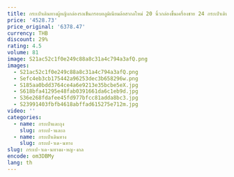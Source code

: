 ```yaml
---
title: กระเป๋าเดินทางผู้หญิงกล่องรถเข็นกรอบอลูมิเนียมล้อสากลใหม่ 20 นิ้วกล่องขึ้นเครื่องชาย 24 กระเป๋าเดินทางอเนกประสงค์
price: '4528.73'
price_original: '6378.47'
currency: THB
discount: 29%
rating: 4.5
volume: 81
image: S21ac52c1f0e249c88a8c31a4c794a3afQ.png
images:
  - S21ac52c1f0e249c88a8c31a4c794a3afQ.png
  - Sefc4eb3cb175442a96253dec3b658296w.png
  - S185aa0bdd3764ce4a6e9213e35bcbe5eX.jpg
  - S618bfa41295e48fab0391661da6c1eb9d.jpg
  - S36e268fdafee45fd977bfcc81adda8bc3.jpg
  - S23991403fbfb4618abffad615275e712m.jpg
video: ''
categories:
  - name: กระเป๋าและถุง
    slug: กระเป-าและถ
  - name: กระเป๋าเดินทาง
    slug: กระเป-าเด-นทาง
slug: กระเป-าเด-นทางผ-หญ-งกล
encode: om3DBMy
lang: th
---
```

  